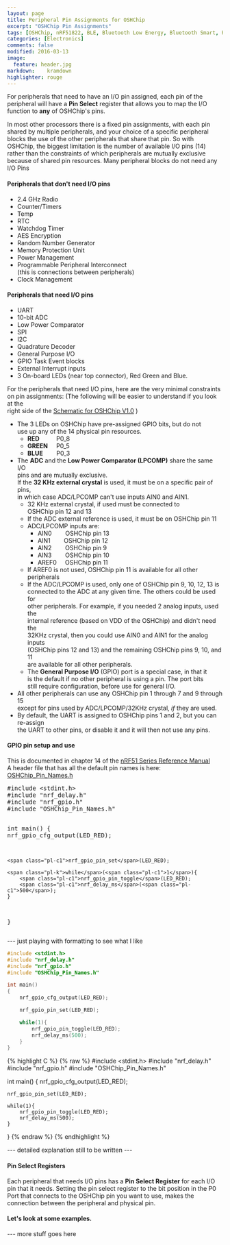 ```yaml
---
layout: page
title: Peripheral Pin Assignments for OSHChip
excerpt: "OSHChip Pin Assignments"
tags: [OSHChip, nRF51822, BLE, Bluetooth Low Energy, Bluetooth Smart, Pin Assignments]
categories: [Electronics]
comments: false
modified: 2016-03-13
image:
  feature: header.jpg
markdown:    kramdown
highlighter: rouge
---
```


For peripherals that need to have an I/O pin assigned, each pin of
the peripheral will have a **Pin Select** register that allows you
to map the I/O function to **any** of OSHChip's pins.

In most other processors there is a fixed pin assignments, with
each pin shared by multiple peripherals, and your choice of a specific
peripheral blocks the use of the other peripherals that share that pin.
So with OSHChip, the biggest limitation is the number of available I/O
pins (14) rather than the constraints of which peripherals are mutually
exclusive because of shared pin resources. Many peripheral blocks do not need any I/O Pins

#### Peripherals that don't need I/O pins

* 2.4 GHz Radio
* Counter/Timers
* Temp
* RTC
* Watchdog Timer
* AES Encryption
* Random Number Generator
* Memory Protection Unit
* Power Management
* Programmable Peripheral Interconnect  
    (this is connections between peripherals)
* Clock Management

#### Peripherals that need I/O pins

* UART
* 10-bit ADC
* Low Power Comparator
* SPI
* I2C
* Quadrature Decoder
* General Purpose I/O
* GPIO Task Event blocks
* External Interrupt inputs
* 3 On-board LEDs (near top connector), Red Green and Blue.

For the peripherals that need I/O pins, here are the very minimal
constraints on pin assignments:
(The following will be easier to understand if you look at the  
 right side of the <a href="OSHChip_V1.0___Schematic.PDF" target="_blank">Schematic for OSHChip V1.0</a> )


* The 3 LEDs on OSHChip have pre-assigned GPIO bits, but do not  
  use up any of the 14 physical pin resources.
  * **RED** &nbsp;&nbsp;&nbsp;&nbsp;&nbsp;&nbsp;&nbsp;&nbsp; P0_8
  * **GREEN** &nbsp;&nbsp;&nbsp; P0_5
  * **BLUE** &nbsp;&nbsp;&nbsp;&nbsp;&nbsp;&nbsp; P0_3
* The **ADC** and the **Low Power Comparator (LPCOMP)** share the same I/O  
  pins and are mutually exclusive.  
  If the **32 KHz external crystal** is used, it must be on a specific pair of pins,  
  in which case ADC/LPCOMP can't use inputs AIN0 and AIN1.
  * 32 KHz external crystal, if used must be connected to  
    OSHChip pin 12 and 13
  * If the ADC external reference is used, it must be on OSHChip pin 11
  * ADC/LPCOMP inputs are:
    * AIN0 &nbsp;&nbsp;&nbsp;&nbsp;&nbsp;&nbsp; OSHChip pin 13
    * AIN1 &nbsp;&nbsp;&nbsp;&nbsp;&nbsp;&nbsp; OSHChip pin 12
    * AIN2 &nbsp;&nbsp;&nbsp;&nbsp;&nbsp;&nbsp; OSHChip pin 9
    * AIN3 &nbsp;&nbsp;&nbsp;&nbsp;&nbsp;&nbsp; OSHChip pin 10
    * AREF0 &nbsp;&nbsp;&nbsp; OSHChip pin 11
  * If AREF0 is not used, OSHChip pin 11 is available for all other peripherals
  * If the ADC/LPCOMP is used, only one of OSHChip pin 9, 10, 12, 13 is  
    connected to the ADC at any given time. The others could be used for  
    other peripherals. For example, if you needed 2 analog inputs, used the  
    internal reference (based on VDD of the OSHChip) and didn't need the  
    32KHz crystal, then you could use AIN0 and AIN1 for the analog inputs  
    (OSHChip pins 12 and 13) and the remaining OSHChip pins 9, 10, and 11  
    are available for all other peripherals.
  * The **General Purpose I/O** (GPIO) port is a special case, in that it  
    is the default if no other peripheral is using a pin. The port bits  
    still require configuration, before use for general I/O.
* All other peripherals can use any OSHChip pin 1 through 7 and 9 through 15  
  except for pins used by ADC/LPCOMP/32KHz crystal, *if* they are used.
* By default, the UART is assigned to OSHChip pins 1 and 2, but you can re-assign  
  the UART to other pins, or disable it and it will then not use any pins.

#### GPIO pin setup and use

This is documented in chapter 14 of the [nRF51 Series Reference Manual](https://www.nordicsemi.com/eng/nordic/download_resource/20337/12/45450728)  
A header file that has all the default pin names is here: [OSHChip_Pin_Names.h](https://github.com/OSHChip/OSHChip_Related_Files/tree/master/Getting_Started_Files)


<!--- 

On my Jekyll inside a VM, the ```c stuff didnt work  --- maybe rouge isn't working correctly
On my Jekyll inside a VM, indenting with 4 spaces does go into 'code' mode, but highlighting did not occur,
   and the line spacing sucks.
On the GitHub repo, ```c  does work, and looking at it in the repo, it highlights and looks great
   but rendered on my site, highlighting only partially works, and line spacing sucks
So I looked at the source for the ```c rendered stuff, viewed in the repo, and cut and pasted it below,
   and commented out the stuff that was used to create it.

End result is it looks ok with regard to line spacing, but no highlighting on my site

```c
#include <stdint.h>
#include "nrf_delay.h"
#include "nrf_gpio.h"
#include "OSHChip_Pin_Names.h"

int main()
{
    nrf_gpio_cfg_output(LED_RED);

    nrf_gpio_pin_set(LED_RED);

    while(1){
        nrf_gpio_pin_toggle(LED_RED);
        nrf_delay_ms(500);
    }
}
```
--->

<div class="highlight highlight-source-c"><pre>#<span class="pl-k">include</span> <span class="pl-s"><span class="pl-pds">&lt;</span>stdint.h<span class="pl-pds">&gt;</span></span>
#<span class="pl-k">include</span> <span class="pl-s"><span class="pl-pds">"</span>nrf_delay.h<span class="pl-pds">"</span></span>
#<span class="pl-k">include</span> <span class="pl-s"><span class="pl-pds">"</span>nrf_gpio.h<span class="pl-pds">"</span></span>
#<span class="pl-k">include</span> <span class="pl-s"><span class="pl-pds">"</span>OSHChip_Pin_Names.h<span class="pl-pds">"</span></span>

<span class="pl-k">int</span> <span class="pl-en">main</span>()
{
    <span class="pl-c1">nrf_gpio_cfg_output</span>(LED_RED);

    <span class="pl-c1">nrf_gpio_pin_set</span>(LED_RED);

    <span class="pl-k">while</span>(<span class="pl-c1">1</span>){
        <span class="pl-c1">nrf_gpio_pin_toggle</span>(LED_RED);
        <span class="pl-c1">nrf_delay_ms</span>(<span class="pl-c1">500</span>);
    }
}</pre></div>



--- just playing with formatting to see what I like

``` c
#include <stdint.h>
#include "nrf_delay.h"
#include "nrf_gpio.h"
#include "OSHChip_Pin_Names.h"

int main()
{
    nrf_gpio_cfg_output(LED_RED);

    nrf_gpio_pin_set(LED_RED);

    while(1){
        nrf_gpio_pin_toggle(LED_RED);
        nrf_delay_ms(500);
    }
}
```


{% highlight C %}
{% raw %}
#include <stdint.h>
#include "nrf_delay.h"
#include "nrf_gpio.h"
#include "OSHChip_Pin_Names.h"

int main()
{
    nrf_gpio_cfg_output(LED_RED);

    nrf_gpio_pin_set(LED_RED);

    while(1){
        nrf_gpio_pin_toggle(LED_RED);
        nrf_delay_ms(500);
    }
}
{% endraw %}
{% endhighlight %}






--- detailed explanation still to be written ---


#### Pin Select Registers

Each peripheral that needs I/O pins has a **Pin Select Register** for each I/O pin
that it needs. Setting the pin select register to the bit position in the P0 Port
that connects to the OSHChip pin you want to use, makes the connection between
the peripheral and physical pin.



#### Let's look at some examples.

--- more stuff goes here



